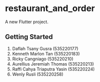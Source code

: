 # restaurant_and_order

A new Flutter project.

## Getting Started

1. Daflah Tsany Gusra (535220177)
2. Kenneth Marlon Tan (535220183)
3. Ricky Cangniago (535220210)
4. Aurellius Jeremiah Thomas (535220213)
5. Raffi Cahya Triaputra Yasin (535220224)
6. Wenly Rusli (535220258)

